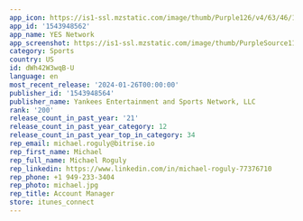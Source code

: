 ```yaml
---
app_icon: https://is1-ssl.mzstatic.com/image/thumb/Purple126/v4/63/46/14/6346144b-9e87-f30f-1b5d-9e12cfdc1dc2/AppIcon-0-1x_U007emarketing-0-10-0-85-220.png/1024x1024bb.png
app_id: '1543948562'
app_name: YES Network
app_screenshot: https://is1-ssl.mzstatic.com/image/thumb/PurpleSource116/v4/25/69/7a/25697a07-40c7-e670-61f1-4510435d1c55/8578a974-e9fc-42f7-8057-7c883fc934e3_Pick_N_Play_-_6.5_inch_7.png/1242x2688bb.png
category: Sports
country: US
id: dWh42W3wqB-U
language: en
most_recent_release: '2024-01-26T00:00:00'
publisher_id: '1543948564'
publisher_name: Yankees Entertainment and Sports Network, LLC
rank: '200'
release_count_in_past_year: '21'
release_count_in_past_year_category: 12
release_count_in_past_year_top_in_category: 34
rep_email: michael.roguly@bitrise.io
rep_first_name: Michael
rep_full_name: Michael Roguly
rep_linkedin: https://www.linkedin.com/in/michael-roguly-77376710
rep_phone: +1 949-233-3404
rep_photo: michael.jpg
rep_title: Account Manager
store: itunes_connect
---
```

